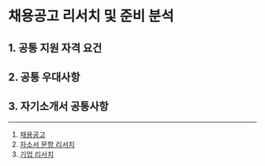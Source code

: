 # 채용공고 리서치 및 준비 분석

## 1. 공통 지원 자격 요건

## 2. 공통 우대사항

## 3. 자기소개서 공통사항

<hr>

1. [채용공고](.\recruitment.md)
2. [자소서 문항 리서치]()
3. [기업 리서치]()

